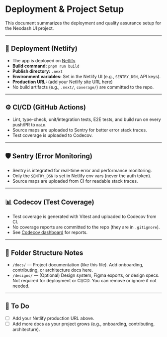 # Deployment & Project Setup

This document summarizes the deployment and quality assurance setup for the Neodash UI project.

---

## 🚀 Deployment (Netlify)

- The app is deployed on [Netlify](https://www.netlify.com/).
- **Build command:** `pnpm run build`
- **Publish directory:** `.next`
- **Environment variables:** Set in the Netlify UI (e.g., `SENTRY_DSN`, API keys).
- **Production URL:** (add your Netlify site URL here)
- No build artifacts (e.g., `.next/`, `coverage/`) are committed to the repo.

---

## ⚙️ CI/CD (GitHub Actions)

- Lint, type-check, unit/integration tests, E2E tests, and build run on every push/PR to `main`.
- Source maps are uploaded to Sentry for better error stack traces.
- Test coverage is uploaded to Codecov.

---

## 🛡️ Sentry (Error Monitoring)

- Sentry is integrated for real-time error and performance monitoring.
- Only the `SENTRY_DSN` is set in Netlify env vars (never the auth token).
- Source maps are uploaded from CI for readable stack traces.

---

## 📊 Codecov (Test Coverage)

- Test coverage is generated with Vitest and uploaded to Codecov from CI.
- No coverage reports are committed to the repo (they are in `.gitignore`).
- See [Codecov dashboard](https://app.codecov.io/gh/neodash-org/neodash-ui) for reports.

---

## 📁 Folder Structure Notes

- `/docs/` — Project documentation (like this file). Add onboarding, contributing, or architecture docs here.
- `/designs/` — (Optional) Design system, Figma exports, or design specs. Not required for deployment or CI/CD. You can remove or ignore if not needed.

---

## 📝 To Do

- [ ] Add your Netlify production URL above.
- [ ] Add more docs as your project grows (e.g., onboarding, contributing, architecture).
